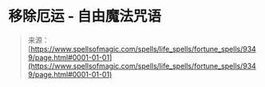 <!--yml

category: 未分类

date: 2024-06-12 18:45:24

-->

# 移除厄运 - 自由魔法咒语

> 来源：[https://www.spellsofmagic.com/spells/life_spells/fortune_spells/9349/page.html#0001-01-01](https://www.spellsofmagic.com/spells/life_spells/fortune_spells/9349/page.html#0001-01-01)
